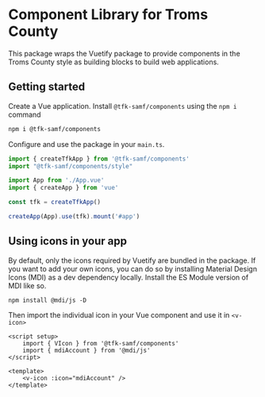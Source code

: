 # Component Library for Troms County

This package wraps the Vuetify package to provide components in the Troms County style as building blocks to build web applications. 

## Getting started

Create a Vue application. Install `@tfk-samf/components` using the `npm i` command

```sh
npm i @tfk-samf/components
```

Configure and use the package in your `main.ts`.


```ts
import { createTfkApp } from '@tfk-samf/components'
import "@tfk-samf/components/style"

import App from './App.vue'
import { createApp } from 'vue'

const tfk = createTfkApp()

createApp(App).use(tfk).mount('#app')

```

## Using icons in your app

By default, only the icons required by Vuetify are bundled in the package. If you want to add your own icons, you can do so by installing Material Design Icons (MDI) as a dev dependency locally. Install the ES Module version of MDI like so.

`npm install @mdi/js -D`

Then import the individual icon in your Vue component and use it in `<v-icon>`

```vue
<script setup>
    import { VIcon } from '@tfk-samf/components'
    import { mdiAccount } from '@mdi/js'
</script>

<template>
    <v-icon :icon="mdiAccount" />
</template>
```